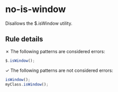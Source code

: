 # no-is-window

Disallows the $.isWindow utility.

## Rule details

✗ The following patterns are considered errors:
```js
$.isWindow();
```

✓ The following patterns are not considered errors:
```js
isWindow();
myClass.isWindow();
```
